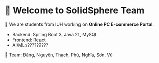 # 👋 Welcome to SolidSphere Team

🚀 We are students from IUH working on **Online PC E-commerce Portal**.  
- Backend: Spring Boot 3, Java 21, MySQL  
- Frontend: React
- AI/ML:/?????????

📌 Team:  Đăng,  Nguyên, Thạch, Phú, Nghĩa, Sơn, Vũ
